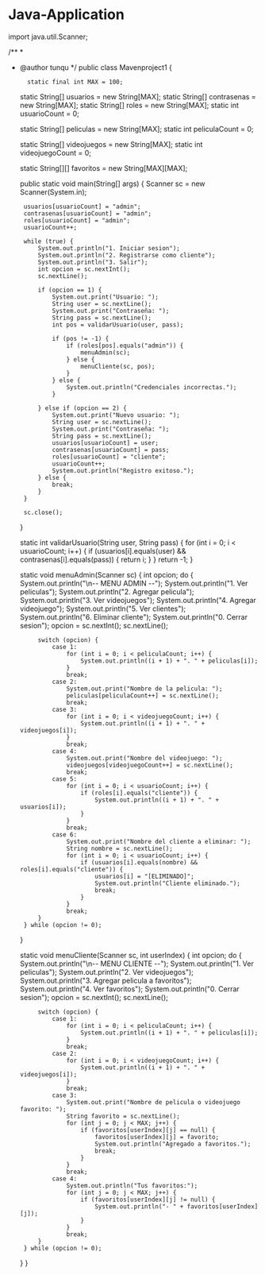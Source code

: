 # Java-Application

import java.util.Scanner;

/**
 *
 * @author tunqu
 */
public class Mavenproject1 {
   
         static final int MAX = 100;
    static String[] usuarios = new String[MAX];
    static String[] contrasenas = new String[MAX];
    static String[] roles = new String[MAX];
    static int usuarioCount = 0;

    static String[] peliculas = new String[MAX];
    static int peliculaCount = 0;

    static String[] videojuegos = new String[MAX];
    static int videojuegoCount = 0;

    static String[][] favoritos = new String[MAX][MAX]; 

    public static void main(String[] args) {
        Scanner sc = new Scanner(System.in);

        usuarios[usuarioCount] = "admin";
        contrasenas[usuarioCount] = "admin";
        roles[usuarioCount] = "admin";
        usuarioCount++;

        while (true) {
            System.out.println("1. Iniciar sesion");
            System.out.println("2. Registrarse como cliente");
            System.out.println("3. Salir");
            int opcion = sc.nextInt();
            sc.nextLine();

            if (opcion == 1) {
                System.out.print("Usuario: ");
                String user = sc.nextLine();
                System.out.print("Contraseña: ");
                String pass = sc.nextLine();
                int pos = validarUsuario(user, pass);

                if (pos != -1) {
                    if (roles[pos].equals("admin")) {
                        menuAdmin(sc);
                    } else {
                        menuCliente(sc, pos);
                    }
                } else {
                    System.out.println("Credenciales incorrectas.");
                }

            } else if (opcion == 2) {
                System.out.print("Nuevo usuario: ");
                String user = sc.nextLine();
                System.out.print("Contraseña: ");
                String pass = sc.nextLine();
                usuarios[usuarioCount] = user;
                contrasenas[usuarioCount] = pass;
                roles[usuarioCount] = "cliente";
                usuarioCount++;
                System.out.println("Registro exitoso.");
            } else {
                break;
            }
        }

        sc.close();
    }

    static int validarUsuario(String user, String pass) {
        for (int i = 0; i < usuarioCount; i++) {
            if (usuarios[i].equals(user) && contrasenas[i].equals(pass)) {
                return i;
            }
        }
        return -1;
    }

    static void menuAdmin(Scanner sc) {
        int opcion;
        do {
            System.out.println("\n-- MENU ADMIN --");
            System.out.println("1. Ver peliculas");
            System.out.println("2. Agregar pelicula");
            System.out.println("3. Ver videojuegos");
            System.out.println("4. Agregar videojuego");
            System.out.println("5. Ver clientes");
            System.out.println("6. Eliminar cliente");
            System.out.println("0. Cerrar sesion");
            opcion = sc.nextInt();
            sc.nextLine();

            switch (opcion) {
                case 1:
                    for (int i = 0; i < peliculaCount; i++) {
                        System.out.println((i + 1) + ". " + peliculas[i]);
                    }
                    break;
                case 2:
                    System.out.print("Nombre de la pelicula: ");
                    peliculas[peliculaCount++] = sc.nextLine();
                    break;
                case 3:
                    for (int i = 0; i < videojuegoCount; i++) {
                        System.out.println((i + 1) + ". " + videojuegos[i]);
                    }
                    break;
                case 4:
                    System.out.print("Nombre del videojuego: ");
                    videojuegos[videojuegoCount++] = sc.nextLine();
                    break;
                case 5:
                    for (int i = 0; i < usuarioCount; i++) {
                        if (roles[i].equals("cliente")) {
                            System.out.println((i + 1) + ". " + usuarios[i]);
                        }
                    }
                    break;
                case 6:
                    System.out.print("Nombre del cliente a eliminar: ");
                    String nombre = sc.nextLine();
                    for (int i = 0; i < usuarioCount; i++) {
                        if (usuarios[i].equals(nombre) && roles[i].equals("cliente")) {
                            usuarios[i] = "[ELIMINADO]";
                            System.out.println("Cliente eliminado.");
                            break;
                        }
                    }
                    break;
            }
        } while (opcion != 0);
    }

    static void menuCliente(Scanner sc, int userIndex) {
        int opcion;
        do {
            System.out.println("\n-- MENU CLIENTE --");
            System.out.println("1. Ver peliculas");
            System.out.println("2. Ver videojuegos");
            System.out.println("3. Agregar pelicula a favoritos");
            System.out.println("4. Ver favoritos");
            System.out.println("0. Cerrar sesion");
            opcion = sc.nextInt();
            sc.nextLine();

            switch (opcion) {
                case 1:
                    for (int i = 0; i < peliculaCount; i++) {
                        System.out.println((i + 1) + ". " + peliculas[i]);
                    }
                    break;
                case 2:
                    for (int i = 0; i < videojuegoCount; i++) {
                        System.out.println((i + 1) + ". " + videojuegos[i]);
                    }
                    break;
                case 3:
                    System.out.print("Nombre de pelicula o videojuego favorito: ");
                    String favorito = sc.nextLine();
                    for (int j = 0; j < MAX; j++) {
                        if (favoritos[userIndex][j] == null) {
                            favoritos[userIndex][j] = favorito;
                            System.out.println("Agregado a favoritos.");
                            break;
                        }
                    }
                    break;
                case 4:
                    System.out.println("Tus favoritos:");
                    for (int j = 0; j < MAX; j++) {
                        if (favoritos[userIndex][j] != null) {
                            System.out.println("- " + favoritos[userIndex][j]);
                        }
                    }
                    break;
            }
        } while (opcion != 0);
    }
}
